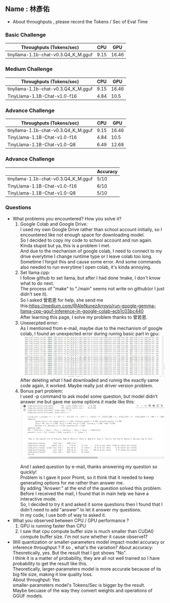 ## Name : 林彥佑

* About throughputs , please record the Tokens / Sec of Eval Time 

### Basic Challenge
| Throughputs (Tokens/sec) | CPU      | GPU      | 
| --------                 | -------- | -------- | 
| tinyllama-1.1b-chat-v0.3.Q4_K_M.gguf  | 9.15     | 16.46     |


### Medium Challenge
| Throughputs (Tokens/sec) | CPU      | GPU      | 
| --------                 | -------- | -------- | 
| tinyllama-1.1b-chat-v0.3.Q4_K_M.gguf  | 9.15     | 16.46     |
| TinyLlama-1.1B-Chat-v1.0-f16  | 4.84     | 10.5     |



### Advance Challenge
| Throughputs (Tokens/sec) | CPU      | GPU      | 
| --------                 | -------- | -------- | 
| tinyllama-1.1b-chat-v0.3.Q4_K_M.gguf  | 9.15    | 16.46   |
| TinyLlama-1.1B-Chat-v1.0-f16  | 4.84     | 10.5     |
| TinyLlama-1.1B-Chat-v1.0-Q8  | 6.49     | 12.68    |


### Advance Challenge

|                           | Accuracy  |
| --------                 | --------  |
| tinyllama-1.1b-chat-v0.3.Q4_K_M.gguf | 5/10     |
| TinyLlama-1.1B-Chat-v1.0-f16         | 6/10     |
| TinyLlama-1.1B-Chat-v1.0-Q8          | 5/10     |

### Questions
* What problems you encountered? How you solve it?  
  1. Google Colab and Google Drive:  
     I used my own Google Drive rather than school account initially, so I encountered like not enough space for downloading model.  
     So I decided to copy my code to school account and run again. Kinda stupid but ya, this is a problem I met.  
     And due to the mechanism of google colab, I need to connect to my drive everytime I change runtime type or I leave colab too long.  
     Sometime I forgot this and cause some error. And some commands also needed to run everytime I open colab, it's kinda annoying.  
  2. Set llama.cpp:  
     I follow github to set llama, but after I had done !make, I don't know what to do next.  
     The process of "make" to "./main" seems not write on github(or I just didn't see it).  
     So I asked 曾若恩 for help, she send me this:https://medium.com/@AleNunezArroyo/run-google-gemma-llama-cpp-gguf-inference-in-google-colab-ecb1c03bc440  
     After learning this page, I solve my problem thanks to 曾若恩.  
  3. Unexecpted error:  
     As I mentioned from e-mail, maybe due to the mechanism of google colab, I found an unexpected error during runnig basic part in gpu:  
     ![image](https://github.com/yanyoulin/llama.cpp-for-Warm-Up-lab/blob/0ae4c1d346490280362ccc9d7c29cf8fed9029be/%E8%9E%A2%E5%B9%95%E6%93%B7%E5%8F%96%E7%95%AB%E9%9D%A2%202024-05-26%20002307.png)
     After deleting what I had downloaded and runnig the exactly same code again, it worked.
     Maybe really just driver version problem.
  4. Bonus part problem:  
     I used -p command to ask model some question, but model didn't answer me but gave me some options it made like this:  
     ![image](https://github.com/yanyoulin/llama.cpp-for-Warm-Up-lab/blob/main/%E8%9E%A2%E5%B9%95%E6%93%B7%E5%8F%96%E7%95%AB%E9%9D%A2%202024-05-27%20022114.png)
     And I asked question by e-mail, thanks answering my question so quickly!   
     Problem is I gave it poor Promt, so it think that it needed to keep generating options for me rather than answer me.   
     By adding "Answer:" at the end of the question solved this problem.   
     Before I received the mail, I found that in main help we have a interactive mode.   
     So, I decided to try it and asked it some questions then I found that I didn't need to add "answer" to let it answer my questions.   
     In my code, I use both of way to asked it.  
* What you observed between CPU / GPU performance ?  
  1.  GPU is running faster than CPU
  2.  I saw that cpu compute buffer size is much smaller than CUDA0 compute buffer size. I'm not sure whether it cause observe1?   
* Will quantization or smaller-parameters model impact model accuracy or inference throughput ? If so , what's the variation?
  About accuracy: Theoretically, yes. But the result that I got shows "No".  
  I think it is a matter of probability, they are all not well trained so I have probability to get the result like this.  
  Theoretically, larger-parameters model is more accurate because of its big file size, making it low quality loss.  
  About throughput: Yes  
  smaller-parameters model's Tokens/Sec is bigger by the result.  
  Maybe becuase of the way they convert weights and operations of GGUF models.  



